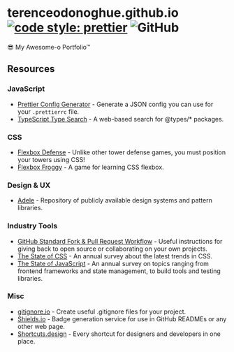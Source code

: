 # terenceodonoghue.github.io [![code style: prettier](https://img.shields.io/badge/code_style-prettier-ff69b4.svg)](https://github.com/prettier/prettier) ![GitHub](https://img.shields.io/github/license/terenceodonoghue/terenceodonoghue.github.io)

😎 My Awesome-o Portfolio™

## Resources

### JavaScript

- [Prettier Config Generator](https://michelelarson.com/prettier-config/) - Generate a JSON config you can use for your `.prettierrc` file.
- [TypeScript Type Search](https://microsoft.github.io/TypeSearch/) - A web-based search for @types/\* packages.

### CSS

- [Flexbox Defense](http://www.flexboxdefense.com/) - Unlike other tower defense games, you must position your towers using CSS!
- [Flexbox Froggy](https://flexboxfroggy.com/) - A game for learning CSS flexbox.

### Design & UX

- [Adele](https://adele.uxpin.com/) - Repository of publicly available design systems and pattern libraries.

### Industry Tools

- [GitHub Standard Fork & Pull Request Workflow](https://gist.github.com/Chaser324/ce0505fbed06b947d962) - Useful instructions for giving back to open source or collaborating on your own projects.
- [The State of CSS](https://stateofcss.com/) - An annual survey about the latest trends in CSS.
- [The State of JavaScript](https://stateofjs.com/) - An annual survey on topics ranging from frontend frameworks and state management, to build tools and testing libraries.

### Misc

- [gitignore.io](https://www.toptal.com/developers/gitignore) - Create useful .gitignore files for your project.
- [Shields.io](https://shields.io/) - Badge generation service for use in GitHub READMEs or any other web page.
- [Shortcuts.design](https://shortcuts.design/) - Every shortcut for designers and developers in one place.
